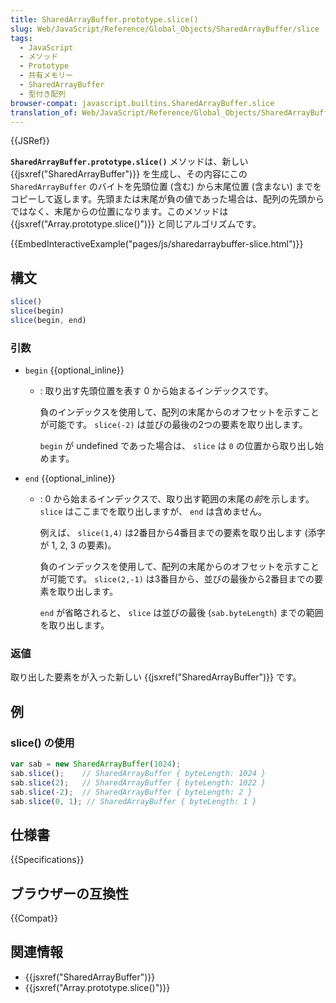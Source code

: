 ```yaml
---
title: SharedArrayBuffer.prototype.slice()
slug: Web/JavaScript/Reference/Global_Objects/SharedArrayBuffer/slice
tags:
  - JavaScript
  - メソッド
  - Prototype
  - 共有メモリー
  - SharedArrayBuffer
  - 型付き配列
browser-compat: javascript.builtins.SharedArrayBuffer.slice
translation_of: Web/JavaScript/Reference/Global_Objects/SharedArrayBuffer/slice
---
```

{{JSRef}}

**`SharedArrayBuffer.prototype.slice()`** メソッドは、新しい {{jsxref("SharedArrayBuffer")}} を生成し、その内容にこの `SharedArrayBuffer` のバイトを先頭位置 (含む) から末尾位置 (含まない) までをコピーして返します。先頭または末尾が負の値であった場合は、配列の先頭からではなく、末尾からの位置になります。このメソッドは {{jsxref("Array.prototype.slice()")}} と同じアルゴリズムです。

{{EmbedInteractiveExample("pages/js/sharedarraybuffer-slice.html")}}

## 構文

```js
slice()
slice(begin)
slice(begin, end)
```

### 引数

- `begin` {{optional_inline}}

  - : 取り出す先頭位置を表す 0 から始まるインデックスです。

    負のインデックスを使用して、配列の末尾からのオフセットを示すことが可能です。
    `slice(-2)` は並びの最後の2つの要素を取り出します。

    `begin` が undefined であった場合は、 `slice` は `0` の位置から取り出し始めます。

- `end` {{optional_inline}}

  - : 0 から始まるインデックスで、取り出す範囲の末尾の*前*を示します。 `slice` はここまでを取り出しますが、 `end` は含めません。

    例えば、 `slice(1,4)` は2番目から4番目までの要素を取り出します (添字が 1, 2, 3 の要素)。

    負のインデックスを使用して、配列の末尾からのオフセットを示すことが可能です。 `slice(2,-1)` は3番目から、並びの最後から2番目までの要素を取り出します。

    `end` が省略されると、 `slice` は並びの最後 (`sab.byteLength`) までの範囲を取り出します。

### 返値

取り出した要素をが入った新しい {{jsxref("SharedArrayBuffer")}} です。

## 例

### slice() の使用

```js
var sab = new SharedArrayBuffer(1024);
sab.slice();    // SharedArrayBuffer { byteLength: 1024 }
sab.slice(2);   // SharedArrayBuffer { byteLength: 1022 }
sab.slice(-2);  // SharedArrayBuffer { byteLength: 2 }
sab.slice(0, 1); // SharedArrayBuffer { byteLength: 1 }
```

## 仕様書

{{Specifications}}

## ブラウザーの互換性

{{Compat}}

## 関連情報

- {{jsxref("SharedArrayBuffer")}}
- {{jsxref("Array.prototype.slice()")}}
